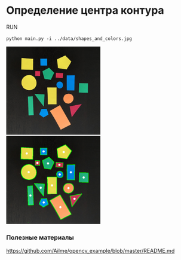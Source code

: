 # Определение центра контура

RUN

    python main.py -i ../data/shapes_and_colors.jpg


<img width="50%" src="../data/shapes_and_colors.jpg"></img>
<img width="50%" src="../data/center_of_contour_results.png"></img>

### Полезные материалы

https://github.com/Ailme/opencv_example/blob/master/README.md